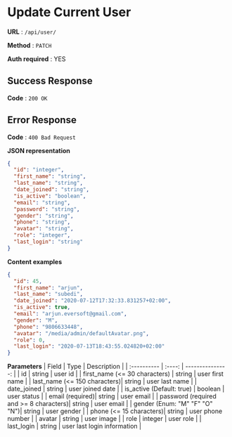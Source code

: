 # Update Current User

**URL** : `/api/user/`

**Method** : `PATCH`

**Auth required** : YES

## Success Response

**Code** : `200 OK`

## Error Response

**Code** : `400 Bad Request`

**JSON representation**

```json
{
  "id": "integer",
  "first_name": "string",
  "last_name": "string",
  "date_joined": "string",
  "is_active": "boolean",
  "email": "string",
  "password": "string",
  "gender": "string",
  "phone": "string",
  "avatar": "string",
  "role": "integer",
  "last_login": "string"
}
```

**Content examples**

```json
{
  "id": 45,
  "first_name": "arjun",
  "last_name": "subedi",
  "date_joined": "2020-07-12T17:32:33.831257+02:00",
  "is_active": true,
  "email": "arjun.eversoft@gmail.com",
  "gender": "M",
  "phone": "9806633448",
  "avatar": "/media/admin/defaultAvatar.png",
  "role": 0,
  "last_login": "2020-07-13T18:43:55.024820+02:00"
}
```

**Parameters**
| Field | Type | Description |
| :---------- | :----: | ---------------: |
| id | string | user id |
| first_name (<= 30 characters) | string | user first name |
| last_name (<= 150 characters)| string | user last name |
| date_joined | string | user joined date |
| is_active (Default: true) | boolean | user status |
| email (required)| string | user email |
| password (required and >= 8 characters)| string | user email |
| gender (Enum: "M" "F" "O" "N")| string | user gender |
| phone (<= 15 characters)| string | user phone number |
| avatar | string | user image |
| role | integer | user role |
| last_login | string | user last login information |
